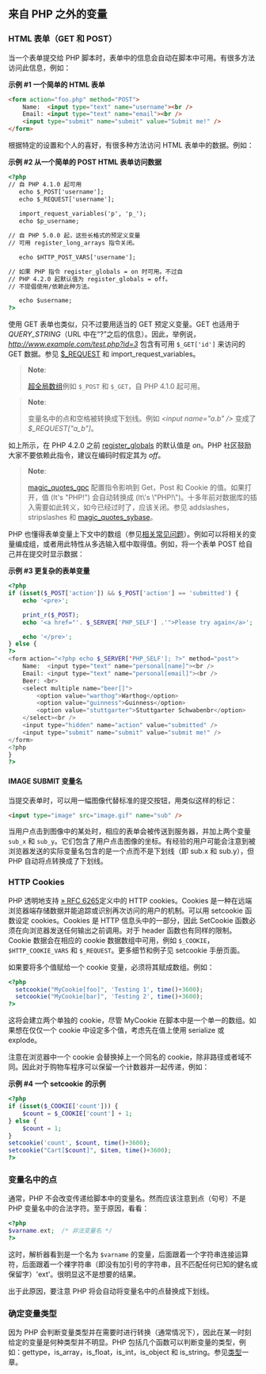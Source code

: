 来自 PHP 之外的变量
-------------------

### HTML 表单（GET 和 POST）

当一个表单提交给 PHP
脚本时，表单中的信息会自动在脚本中可用。有很多方法访问此信息，例如：

**示例 \#1 一个简单的 HTML 表单**

``` html
<form action="foo.php" method="POST">
    Name:  <input type="text" name="username"><br />
    Email: <input type="text" name="email"><br />
    <input type="submit" name="submit" value="Submit me!" />
</form>
```

根据特定的设置和个人的喜好，有很多种方法访问 HTML 表单中的数据。例如：

**示例 \#2 从一个简单的 POST HTML 表单访问数据**

``` html
<?php
// 自 PHP 4.1.0 起可用
   echo $_POST['username'];
   echo $_REQUEST['username'];
   
   import_request_variables('p', 'p_');
   echo $p_username;

// 自 PHP 5.0.0 起，这些长格式的预定义变量
// 可用 register_long_arrays 指令关闭。

   echo $HTTP_POST_VARS['username'];

// 如果 PHP 指令 register_globals = on 时可用。不过自
// PHP 4.2.0 起默认值为 register_globals = off。
// 不提倡使用/依赖此种方法。

   echo $username;
?>
```

使用 GET 表单也类似，只不过要用适当的 GET 预定义变量。GET 也适用于
*QUERY\_STRING*（URL
中在“?”之后的信息）。因此，举例说，*http://www.example.com/test.php?id=3*
包含有可用 `$_GET['id']` 来访问的 GET 数据。参见
<a href="/reserved/variables/request.html" class="link">$_REQUEST</a> 和
<span class="function">import\_request\_variables</span>。

> **Note**:
>
> <a href="/language/variables/superglobals.html" class="link">超全局数组</a>例如
> `$_POST` 和 `$_GET`，自 PHP 4.1.0 起可用。

> **Note**:
>
> 变量名中的点和空格被转换成下划线。例如 *\<input name="a.b" /\>* 变成了
> *$\_REQUEST\["a\_b"\]*。

如上所示，在 PHP 4.2.0 之前
<a href="/ini/core.html#ini.register-globals" class="link">register_globals</a>
的默认值是 *on*。PHP 社区鼓励大家不要依赖此指令，建议在编码时假定其为
*off*。

> **Note**:
>
> <a href="/info/setup.html#" class="link">magic_quotes_gpc</a>
> 配置指令影响到 Get，Post 和 Cookie 的值。如果打开，值 (It's "PHP!")
> 会自动转换成 (It\\'s
> \\"PHP!\\")。十多年前对数据库的插入需要如此转义，如今已经过时了，应该关闭。参见
> <span class="function">addslashes</span>，<span
> class="function">stripslashes</span> 和
> <a href="/book/sybase.html#" class="link">magic_quotes_sybase</a>。

PHP
也懂得表单变量上下文中的数组（参见<a href="/faq/html.html" class="link">相关常见问题</a>）。例如可以将相关的变量编成组，或者用此特性从多选输入框中取得值。例如，将一个表单
POST 给自己并在提交时显示数据：

**示例 \#3 更复杂的表单变量**

``` php
<?php
if (isset($_POST['action']) && $_POST['action'] == 'submitted') {
    echo '<pre>';

    print_r($_POST);
    echo '<a href="'. $_SERVER['PHP_SELF'] .'">Please try again</a>';

    echo '</pre>';
} else {
?>
<form action="<?php echo $_SERVER['PHP_SELF']; ?>" method="post">
    Name:  <input type="text" name="personal[name]"><br />
    Email: <input type="text" name="personal[email]"><br />
    Beer: <br>
    <select multiple name="beer[]">
        <option value="warthog">Warthog</option>
        <option value="guinness">Guinness</option>
        <option value="stuttgarter">Stuttgarter Schwabenbr</option>
    </select><br />
    <input type="hidden" name="action" value="submitted" />
    <input type="submit" name="submit" value="submit me!" />
</form>
<?php
}
?>
```

#### IMAGE SUBMIT 变量名

当提交表单时，可以用一幅图像代替标准的提交按钮，用类似这样的标记：

``` html
<input type="image" src="image.gif" name="sub" />
```

当用户点击到图像中的某处时，相应的表单会被传送到服务器，并加上两个变量
`sub_x` 和
`sub_y`。它们包含了用户点击图像的坐标。有经验的用户可能会注意到被浏览器发送的实际变量名包含的是一个点而不是下划线（即
sub.x 和 sub.y），但 PHP 自动将点转换成了下划线。

### HTTP Cookies

PHP 透明地支持
<a href="http://www.faqs.org/rfcs/rfc6265" class="link external">» RFC 6265</a>定义中的
HTTP cookies。Cookies
是一种在远端浏览器端存储数据并能追踪或识别再次访问的用户的机制。可以用
<span class="function">setcookie</span> 函数设定 cookies。Cookies 是
HTTP 信息头中的一部分，因此 SetCookie
函数必须在向浏览器发送任何输出之前调用。对于 <span
class="function">header</span> 函数也有同样的限制。Cookie 数据会在相应的
cookie 数据数组中可用，例如 `$_COOKIE`，`$HTTP_COOKIE_VARS` 和
`$_REQUEST`。更多细节和例子见 <span class="function">setcookie</span>
手册页面。

如果要将多个值赋给一个 cookie 变量，必须将其赋成数组。例如：

``` php
<?php
  setcookie("MyCookie[foo]", 'Testing 1', time()+3600);
  setcookie("MyCookie[bar]", 'Testing 2', time()+3600);
?>
```

这将会建立两个单独的 cookie，尽管 MyCookie
在脚本中是一个单一的数组。如果想在仅仅一个 cookie
中设定多个值，考虑先在值上使用 <span class="function">serialize</span>
或 <span class="function">explode</span>。

注意在浏览器中一个 cookie 会替换掉上一个同名的
cookie，除非路径或者域不同。因此对于购物车程序可以保留一个计数器并一起传递，例如：

**示例 \#4 一个 <span class="function">setcookie</span> 的示例**

``` php
<?php
if (isset($_COOKIE['count'])) {
    $count = $_COOKIE['count'] + 1;
} else {
    $count = 1;
}
setcookie('count', $count, time()+3600);
setcookie("Cart[$count]", $item, time()+3600);
?>
```

### 变量名中的点

通常，PHP 不会改变传递给脚本中的变量名。然而应该注意到点（句号）不是 PHP
变量名中的合法字符。至于原因，看看：

``` php
<?php
$varname.ext;  /* 非法变量名 */
?>
```

这时，解析器看到是一个名为 `$varname`
的变量，后面跟着一个字符串连接运算符，后面跟着一个裸字符串（即没有加引号的字符串，且不匹配任何已知的健名或保留字）'ext'。很明显这不是想要的结果。

出于此原因，要注意 PHP 将会自动将变量名中的点替换成下划线。

### 确定变量类型

因为 PHP
会判断变量类型并在需要时进行转换（通常情况下），因此在某一时刻给定的变量是何种类型并不明显。PHP
包括几个函数可以判断变量的类型，例如：<span
class="function">gettype</span>，<span
class="function">is\_array</span>，<span
class="function">is\_float</span>，<span
class="function">is\_int</span>，<span
class="function">is\_object</span> 和 <span
class="function">is\_string</span>。参见<a href="/language/types.html" class="link">类型</a>一章。
